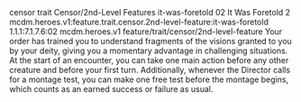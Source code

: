 <ability>
  <metadata>
    <class>censor</class>
    <feature_type>trait</feature_type>
    <file_dpath>Censor/2nd-Level Features</file_dpath>
    <item_id>it-was-foretold</item_id>
    <item_index>02</item_index>
    <item_name>It Was Foretold</item_name>
    <level>2</level>
    <scc>mcdm.heroes.v1:feature.trait.censor.2nd-level-feature:it-was-foretold</scc>
    <scdc>1.1.1:7.1.7.6:02</scdc>
    <source>mcdm.heroes.v1</source>
    <type>feature/trait/censor/2nd-level-feature</type>
  </metadata>
  <effects>
    <effect type="mundane">Your order has trained you to understand fragments of the visions granted to you by your deity, giving you a momentary advantage in challenging situations. At the start of an encounter, you can take one main action before any other creature and before your first turn. Additionally, whenever the Director calls for a montage test, you can make one free test before the montage begins, which counts as an earned success or failure as usual.</effect>
  </effects>
</ability>

